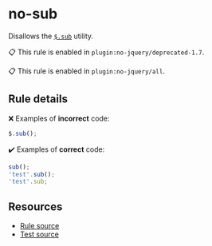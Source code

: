 [//]: # (This file is generated by eslint-docgen. Do not edit it directly.)

# no-sub

Disallows the [`$.sub`](https://api.jquery.com/jQuery.sub/) utility.

📋 This rule is enabled in `plugin:no-jquery/deprecated-1.7`.

📋 This rule is enabled in `plugin:no-jquery/all`.

## Rule details

❌ Examples of **incorrect** code:
```js
$.sub();
```

✔️ Examples of **correct** code:
```js
sub();
'test'.sub();
'test'.sub;
```

## Resources

* [Rule source](/src/rules/no-sub.js)
* [Test source](/tests/rules/no-sub.js)
